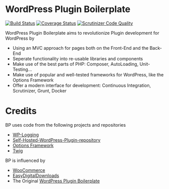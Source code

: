 # WordPress Plugin Boilerplate
[![Build Status](https://travis-ci.org/omarabid/WordPress-Plugin-Boilerplate.svg)](https://travis-ci.org/omarabid/WordPress-Plugin-Boilerplate) [![Coverage Status](https://coveralls.io/repos/omarabid/WordPress-Plugin-Boilerplate/badge.svg)](https://coveralls.io/r/omarabid/WordPress-Plugin-Boilerplate) [![Scrutinizer Code Quality](https://scrutinizer-ci.com/g/omarabid/WordPress-Plugin-Boilerplate/badges/quality-score.png?b=master)](https://scrutinizer-ci.com/g/omarabid/WordPress-Plugin-Boilerplate/?branch=master)

WordPress Plugin Boilerplate aims to revolutionize Plugin development for WordPress by

- Using an MVC approach for pages both on the Front-End and the Back-End
- Seperate functionality into re-usable libraries and components
- Make use of the best parts of PHP: Composer, AutoLoading, Unit-Testing...
- Make use of popular and well-tested frameworks for WordPress, like the Options Framework
- Offer a modern interface for development: Continuous Integration, Scrutinizer, Grunt, Docker

# Credits

BP uses code from the following projects and repositories
- [WP-Logging]( https://pippinsplugins.com/wp-logging/ )
- [Self-Hosted-WordPress-Plugin-repository](https://github.com/omarabid/Self-Hosted-WordPress-Plugin-repository)
- [Options Framework](https://github.com/devinsays/options-framework-plugin)
- [Twig](http://twig.sensiolabs.org/)

BP is influenced by
- [WooCommerce](https://github.com/woothemes/woocommerce)
- [EasyDigitalDownloads](https://github.com/easydigitaldownloads/Easy-Digital-Downloads)
- The Original [WordPress Plugin Boilerplate](https://github.com/DevinVinson/WordPress-Plugin-Boilerplate)

